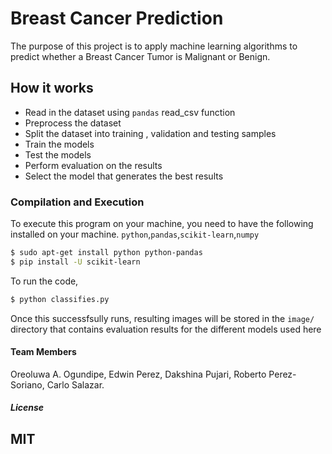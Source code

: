 # Breast Cancer Prediction
The purpose of this project is to apply machine learning algorithms to predict whether a Breast Cancer Tumor is Malignant or Benign.

## How it works
  - Read in the dataset using `pandas` read_csv function
  - Preprocess the dataset
  - Split the dataset into training , validation and testing samples
  - Train the models 
  - Test the models
  - Perform evaluation on the results
  - Select the model that generates the best results

### Compilation and Execution

To execute this program on your machine, you need to have the following installed on your machine.
`python`,`pandas`,`scikit-learn`,`numpy`
```sh
$ sudo apt-get install python python-pandas 
$ pip install -U scikit-learn
```

To run the code,

```sh
$ python classifies.py
```
Once this successfsully runs, resulting images will be stored in the `image/` directory that contains evaluation results for the different models used here

#### Team Members
Oreoluwa A. Ogundipe, Edwin Perez, Dakshina Pujari, Roberto Perez-Soriano, Carlo Salazar. 

##### License
MIT
----


[//]: # (These are reference links used in the body of this note and get stripped out when the markdown processor does its job. There is no need to format nicely because it shouldn't be seen. Thanks SO - http://stackoverflow.com/questions/4823468/store-comments-in-markdown-syntax)


   [dill]: <https://github.com/joemccann/dillinger>
   [git-repo-url]: <https://github.com/joemccann/dillinger.git>
   [john gruber]: <http://daringfireball.net>
   [df1]: <http://daringfireball.net/projects/markdown/>
   [markdown-it]: <https://github.com/markdown-it/markdown-it>
   [Ace Editor]: <http://ace.ajax.org>
   [node.js]: <http://nodejs.org>
   [Twitter Bootstrap]: <http://twitter.github.com/bootstrap/>
   [jQuery]: <http://jquery.com>
   [@tjholowaychuk]: <http://twitter.com/tjholowaychuk>
   [express]: <http://expressjs.com>
   [AngularJS]: <http://angularjs.org>
   [Gulp]: <http://gulpjs.com>

   [PlDb]: <https://github.com/joemccann/dillinger/tree/master/plugins/dropbox/README.md>
   [PlGh]: <https://github.com/joemccann/dillinger/tree/master/plugins/github/README.md>
   [PlGd]: <https://github.com/joemccann/dillinger/tree/master/plugins/googledrive/README.md>
   [PlOd]: <https://github.com/joemccann/dillinger/tree/master/plugins/onedrive/README.md>
   [PlMe]: <https://github.com/joemccann/dillinger/tree/master/plugins/medium/README.md>
   [PlGa]: <https://github.com/RahulHP/dillinger/blob/master/plugins/googleanalytics/README.md>
